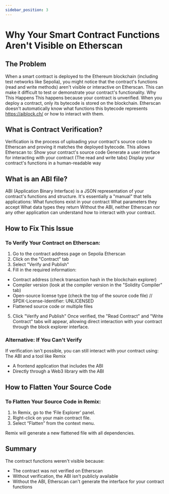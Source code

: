 ```yaml
---
sidebar_position: 3
--- 
```


# Why Your Smart Contract Functions Aren't Visible on Etherscan
## The Problem
When a smart contract is deployed to the Ethereum blockchain (including test networks like Sepolia), you might notice that the contract's functions (read and write methods) aren't visible or interactive on Etherscan. This can make it difficult to test or demonstrate your contract's functionality.
Why This Happens
This happens because your contract is unverified. When you deploy a contract, only its bytecode is stored on the blockchain. Etherscan doesn't automatically know what functions this bytecode represents https://aiblock.ch/  or how to interact with them.

## What is Contract Verification?
Verification is the process of uploading your contract's source code to Etherscan and proving it matches the deployed bytecode. This allows Etherscan to:
Show your contract's source code
Generate a user interface for interacting with your contract (The read and write tabs)
Display your contract's functions in a human-readable way


## What is an ABI file?
ABI (Application Binary Interface) is a JSON representation of your contract's functions and structure. It's essentially a "manual" that tells applications:
What functions exist in your contract
What parameters they accept
What data types they return
Without the ABI, neither Etherscan nor any other application can understand how to interact with your contract.

## How to Fix This Issue
### To Verify Your Contract on Etherscan:
1. Go to the contract address page on Sepolia Etherscan
2. Click on the "Contract" tab
3. Select "Verify and Publish"
4. Fill in the required information:
- Contract address (check transaction hash in the blockchain explorer)
- Compiler version (look at the compiler version in the "Solidity Compiler" tab)
- Open-source license type (check the top of the source code file)
// SPDX-License-Identifier: UNLICENSED
- Flattened source code or multiple files
5. Click "Verify and Publish"
Once verified, the "Read Contract" and "Write Contract" tabs will appear, allowing direct interaction with your contract through the block explorer interface.

### Alternative: If You Can't Verify  
If verification isn't possible, you can still interact with your contract using:
The ABI and a tool like Remix
- A frontend application that includes the ABI
- Directly through a Web3 library with the ABI

## How to Flatten Your Source Code
### To Flatten Your Source Code in Remix:
1. In Remix, go to the ‘File Explorer’ panel.
2. Right-click on your main contract file.
3. Select “Flatten” from the context menu.

Remix will generate a new flattened file with all dependencies.

## Summary
The contract functions weren't visible because:
- The contract was not verified on Etherscan
- Without verification, the ABI isn't publicly available
- Without the ABI, Etherscan can't generate the interface for your contract functions

